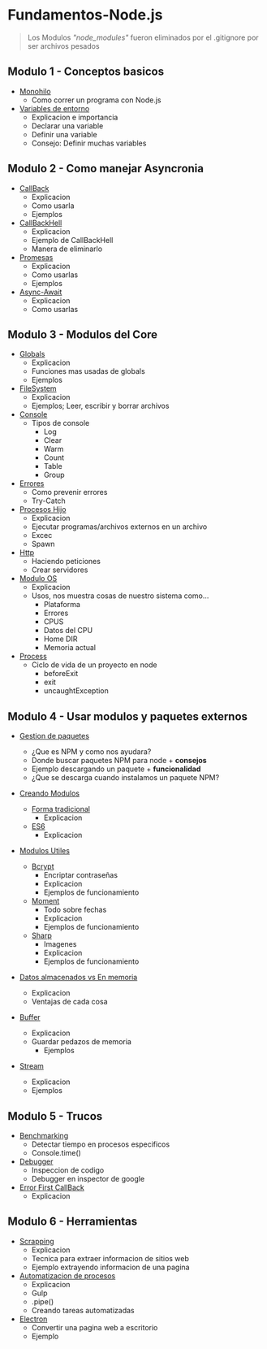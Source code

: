 # Fundamentos-Node.js
 
 > Los Modulos *"node_modules"* fueron eliminados por el .gitignore por ser archivos pesados

## **Modulo 1 - Conceptos basicos**
* [Monohilo](https://github.com/JairMora21/Fundamentos-Node.js/blob/master/modulo1/01-monohilo.js)
    * Como correr un programa con Node.js
* [Variables de entorno](https://github.com/JairMora21/Fundamentos-Node.js/blob/master/modulo1/02-variablesEntorno.js)
    * Explicacion e importancia
    * Declarar una variable
    * Definir una variable
    * Consejo: Definir muchas variables

## **Modulo 2 - Como manejar Asyncronia**
* [CallBack](https://github.com/JairMora21/Fundamentos-Node.js/blob/master/modulo2/01-callback.js)
    * Explicacion
    * Como usarla
    * Ejemplos
* [CallBackHell](https://github.com/JairMora21/Fundamentos-Node.js/blob/master/modulo2/02-callbackhell.js)
    * Explicacion 
    * Ejemplo de CallBackHell
    * Manera de eliminarlo
* [Promesas](https://github.com/JairMora21/Fundamentos-Node.js/blob/master/modulo2/03-promesas.js)
    * Explicacion
    * Como usarlas
    * Ejemplos 
* [Async-Await](https://github.com/JairMora21/Fundamentos-Node.js/blob/master/modulo2/04-async-await.js)
    * Explicacion
    * Como usarlas


## **Modulo 3 - Modulos del Core**
* [Globals](https://github.com/JairMora21/Fundamentos-Node.js/blob/master/modulo3/01-globales.js)
    * Explicacion
    * Funciones mas usadas de globals
    * Ejemplos
* [FileSystem](https://github.com/JairMora21/Fundamentos-Node.js/blob/master/modulo3/02-FileSystem.js)
    * Explicacion
    * Ejemplos; Leer, escribir y borrar archivos
* [Console](https://github.com/JairMora21/Fundamentos-Node.js/blob/master/modulo3/03-console.js)
    * Tipos de console 
        * Log
        * Clear
        * Warm
        * Count
        * Table
        * Group
* [Errores](https://github.com/JairMora21/Fundamentos-Node.js/blob/master/modulo3/04-errores.js)
    * Como prevenir errores
    * Try-Catch
* [Procesos Hijo](https://github.com/JairMora21/Fundamentos-Node.js/blob/master/modulo3/05-ProcesosHijo.js)
    * Explicacion
    * Ejecutar programas/archivos externos en un archivo
    * Excec
    * Spawn
* [Http](https://github.com/JairMora21/Fundamentos-Node.js/blob/master/modulo3/06-http.js) 
    * Haciendo peticiones
    * Crear servidores
* [Modulo OS](https://github.com/JairMora21/Fundamentos-Node.js/blob/master/modulo3/07-os.js)
    * Explicacion
    * Usos, nos muestra cosas de nuestro sistema como...
        * Plataforma
        * Errores 
        * CPUS
        * Datos del CPU
        * Home DIR
        * Memoria actual
* [Process](https://github.com/JairMora21/Fundamentos-Node.js/edit/master/modulo3/08-process.js)
    * Ciclo de vida de un proyecto en node
        * beforeExit
        * exit
        * uncaughtException

## **Modulo 4 - Usar modulos y paquetes externos**

* [Gestion de paquetes](https://github.com/JairMora21/Fundamentos-Node.js/blob/master/modulo4/01-GestionDePaquetes/01-NPM-Package.js) 
    * ¿Que es NPM y como nos ayudara?
    * Donde buscar paquetes NPM para node + **consejos**
    * Ejemplo descargando un paquete + **funcionalidad**
    * ¿Que se descarga cuando instalamos un paquete NPM?
* [Creando Modulos](https://github.com/JairMora21/Fundamentos-Node.js/tree/master/modulo4/02-CreandoModulos)
    * [Forma tradicional](https://github.com/JairMora21/Fundamentos-Node.js/blob/master/modulo4/02-CreandoModulos/FormaTradicional/index.js)
        * Explicacion
    * [ES6](https://github.com/JairMora21/Fundamentos-Node.js/tree/master/modulo4/02-CreandoModulos/es6)
        * Explicacion
* [Modulos Utiles](https://github.com/JairMora21/Fundamentos-Node.js/tree/master/modulo4/03-ModulosUtiles)
    * [Bcrypt](https://github.com/JairMora21/Fundamentos-Node.js/tree/master/modulo4/03-ModulosUtiles/bcrypt)
        * Encriptar contraseñas
        * Explicacion
        * Ejemplos de funcionamiento
     * [Moment](https://github.com/JairMora21/Fundamentos-Node.js/blob/master/modulo4/03-ModulosUtiles/moment/index.js)
        * Todo sobre fechas
        * Explicacion
        * Ejemplos de funcionamiento
     * [Sharp](https://github.com/JairMora21/Fundamentos-Node.js/blob/master/modulo4/03-ModulosUtiles/sharp/index.js)
        * Imagenes
        * Explicacion
        * Ejemplos de funcionamiento
* [Datos almacenados vs En memoria](https://github.com/JairMora21/Fundamentos-Node.js/blob/master/modulo4/04-DatosAlmacenados%20VS%20EnMemoria.md)
    * Explicacion
    * Ventajas de cada cosa
* [Buffer](https://github.com/JairMora21/Fundamentos-Node.js/blob/master/modulo4/05-buffer.js)
    * Explicacion
    * Guardar pedazos de memoria 
        * Ejemplos

* [Stream](https://github.com/JairMora21/Fundamentos-Node.js/blob/master/modulo4/06-streams.js)
    * Explicacion
    * Ejemplos

## **Modulo 5 - Trucos**
* [Benchmarking](https://github.com/JairMora21/Fundamentos-Node.js/blob/master/modulo5/01-Benchmarking.js)
    * Detectar tiempo en procesos especificos
    * Console.time()
* [Debugger](https://github.com/JairMora21/Fundamentos-Node.js/blob/master/modulo5/02-debugger.js)
    * Inspeccion de codigo
    * Debugger en inspector de google
* [Error First CallBack](https://github.com/JairMora21/Fundamentos-Node.js/blob/master/modulo5/03-ErrorFirstCallback.js)
    * Explicacion

## **Modulo 6 - Herramientas** 
* [Scrapping](https://github.com/JairMora21/Fundamentos-Node.js/blob/master/modulo6/scrapping/index.js)
    * Explicacion
    * Tecnica para extraer informacion de sitios web
    * Ejemplo extrayendo informacion de una pagina
* [Automatizacion de procesos](https://github.com/JairMora21/Fundamentos-Node.js/blob/master/modulo6/02-AutomatizacionProcesos/gulpfile.js)
    * Explicacion 
    * Gulp
    * .pipe()
    * Creando tareas automatizadas
* [Electron](https://github.com/JairMora21/Fundamentos-Node.js/blob/master/modulo6/03-electron/index.js)
    * Convertir una pagina web a escritorio 
    * Ejemplo